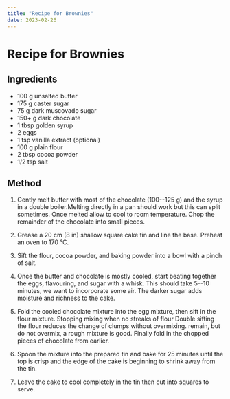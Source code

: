 ```yaml
---
title: "Recipe for Brownies"
date: 2023-02-26
---
```


# Recipe for Brownies

## Ingredients

* 100 g unsalted butter
* 175 g caster sugar
* 75 g dark muscovado sugar
* 150+ g dark chocolate
* 1 tbsp golden syrup
* 2 eggs
* 1 tsp vanilla extract (optional)
* 100 g plain flour
* 2 tbsp cocoa powder
* 1/2 tsp salt

## Method

1.  Gently melt butter with most of the chocolate (100--125 g) and the
syrup in a double boiler.<span class="marginnote">Melting directly in a pan should work but this can split sometimes.</span>
Once melted allow to cool to room temperature.
Chop the remainder of the chocolate into small pieces.

2. Grease a 20 cm (8 in) shallow square cake tin and line the base.
Preheat an oven to 170 °C.
3. Sift the flour, cocoa powder, and baking powder into a bowl with
a pinch of salt.
4. Once the butter and chocolate is mostly cooled, start beating together the
   eggs, flavouring, and sugar with a whisk. This should take 5--10 minutes, we
   want to incorporate some air.
<span class="marginnote">The darker sugar adds moisture and richness to the cake.</span>
5. Fold the cooled chocolate mixture into the egg mixture, then sift
in the flour mixture. Stopping mixing when no streaks of flour
<span class="marginnote">Double sifting the flour reduces the change of clumps without overmixing.</span>
remain, but do not overmix, a rough mixture is good. Finally fold
in the chopped pieces of chocolate from earlier.
6. Spoon the mixture into the prepared tin and bake for 25 minutes
until the top is crisp and the edge of the cake is beginning to
shrink away from the tin.
7. Leave the cake to cool completely in the tin then cut into squares to serve.
